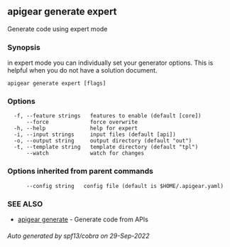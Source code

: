 ## apigear generate expert

Generate code using expert mode

### Synopsis

in expert mode you can individually set your generator options. This is helpful when you do not have a solution document.

```
apigear generate expert [flags]
```

### Options

```
  -f, --feature strings   features to enable (default [core])
      --force             force overwrite
  -h, --help              help for expert
  -i, --input strings     input files (default [api])
  -o, --output string     output directory (default "out")
  -t, --template string   template directory (default "tpl")
      --watch             watch for changes
```

### Options inherited from parent commands

```
      --config string   config file (default is $HOME/.apigear.yaml)
```

### SEE ALSO

* [apigear generate](apigear_generate.md)	 - Generate code from APIs

###### Auto generated by spf13/cobra on 29-Sep-2022
